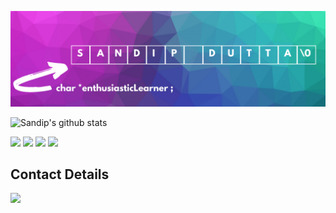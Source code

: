 ![Sandip Dutta Developer](https://raw.githubusercontent.com/Dutta-SD/Dutta-SD/main/Sandip_Dutta_Banner.png)

![Sandip's github stats](https://github-readme-stats.vercel.app/api?username=Dutta-SD&show_icons=true&theme=tokyonight)


<img src='https://img.shields.io/badge/python%20-%2314354C.svg?&style=for-the-badge&logo=python&logoColor=white'>  <!--Python Badge-->
<img src='https://img.shields.io/badge/c++%20-%2300599C.svg?&style=for-the-badge&logo=c%2B%2B&logoColor=white'>  <!-- Cpp Badge -->
<img src = 'https://img.shields.io/badge/c%20-%2300599C.svg?&style=for-the-badge&logo=c&logoColor=white'> <!--C Badge-->
<img src = 'https://img.shields.io/badge/r-%23276DC3.svg?&style=for-the-badge&logo=r&logoColor=white'> <!--R Badge-->

## Contact Details
<a href = 'https://www.linkedin.com/in/sandip-dutta-111100/'>
    <img src='https://img.shields.io/badge/linkedin-%230077B5.svg?&style=for-the-badge&logo=linkedin&logoColor=white'>                                              
</a><!--LinkedIn Button-->

